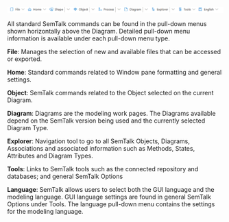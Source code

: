 
![alt text](<images/Main Menu.png>)

All standard SemTalk commands can be found in the pull-down menus shown horizontally above the Diagram. Detailed pull-down menu information is available under each pull-down menu type.

**File**: Manages the selection of new and available files that can be accessed or exported.

**Home**: Standard commands related to Window pane formatting and general settings.

**Object**: SemTalk commands related to the Object selected on the current Diagram.

**Diagram**: Diagrams are the modeling work pages. The Diagrams available depend on the SemTalk version being used and the currently selected Diagram Type.

**Explorer**: Navigation tool to go to all SemTalk Objects, Diagrams, Associations and associated information such as Methods, States, Attributes and Diagram Types.

**Tools**: Links to SemTalk tools such as the connected repository and databases; and general SemTalk Options

**Language**: SemTalk allows users to select both the GUI language and the modeling language. GUI language settings are found in general SemTalk Options under Tools. The language pull-down menu contains the settings for the modeling language. 